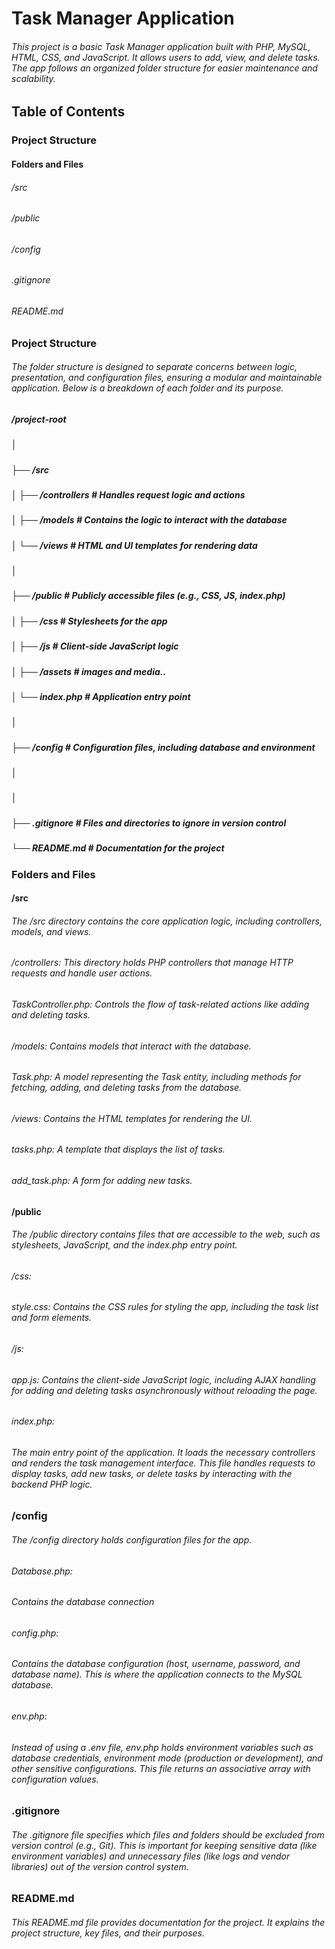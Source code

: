 # Task Manager Application

###### This project is a basic Task Manager application built with PHP, MySQL, HTML, CSS, and JavaScript. It allows users to add, view, and delete tasks. The app follows an organized folder structure for easier maintenance and scalability.

## Table of Contents

### Project Structure

#### Folders and Files

###### /src

###### /public

###### /config

###### .gitignore

###### README.md

### Project Structure

###### The folder structure is designed to separate concerns between logic, presentation, and configuration files, ensuring a modular and maintainable application. Below is a breakdown of each folder and its purpose.

##### /project-root

##### │

##### ├── /src

##### │ ├── /controllers # Handles request logic and actions

##### │ ├── /models # Contains the logic to interact with the database

##### │ └── /views # HTML and UI templates for rendering data

##### │

##### ├── /public # Publicly accessible files (e.g., CSS, JS, index.php)

##### │ ├── /css # Stylesheets for the app

##### │ ├── /js # Client-side JavaScript logic

##### │ ├── /assets # images and media..

##### │ └── index.php # Application entry point

##### │

##### ├── /config # Configuration files, including database and environment

##### │

##### │

##### ├── .gitignore # Files and directories to ignore in version control

##### └── README.md # Documentation for the project

### Folders and Files

#### /src

###### The /src directory contains the core application logic, including controllers, models, and views.

######

###### /controllers: This directory holds PHP controllers that manage HTTP requests and handle user actions.

###### TaskController.php: Controls the flow of task-related actions like adding and deleting tasks.

######

###### /models: Contains models that interact with the database.

###### Task.php: A model representing the Task entity, including methods for fetching, adding, and deleting tasks from the database.

######

###### /views: Contains the HTML templates for rendering the UI.

###### tasks.php: A template that displays the list of tasks.

###### add_task.php: A form for adding new tasks.

#### /public

###### The /public directory contains files that are accessible to the web, such as stylesheets, JavaScript, and the index.php entry point.

######

###### /css:

###### style.css: Contains the CSS rules for styling the app, including the task list and form elements.

######

###### /js:

###### app.js: Contains the client-side JavaScript logic, including AJAX handling for adding and deleting tasks asynchronously without reloading the page.

######

###### index.php:

###### The main entry point of the application. It loads the necessary controllers and renders the task management interface. This file handles requests to display tasks, add new tasks, or delete tasks by interacting with the backend PHP logic.

### /config

###### The /config directory holds configuration files for the app.

######

###### Database.php:

###### Contains the database connection

###### config.php:

###### Contains the database configuration (host, username, password, and database name). This is where the application connects to the MySQL database.

######

###### env.php:

###### Instead of using a .env file, env.php holds environment variables such as database credentials, environment mode (production or development), and other sensitive configurations. This file returns an associative array with configuration values.

### .gitignore

###### The .gitignore file specifies which files and folders should be excluded from version control (e.g., Git). This is important for keeping sensitive data (like environment variables) and unnecessary files (like logs and vendor libraries) out of the version control system.

### README.md

###### This README.md file provides documentation for the project. It explains the project structure, key files, and their purposes.
